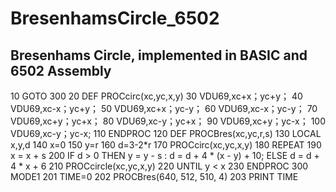 # BresenhamsCircle_6502
## Bresenhams Circle, implemented in BASIC and 6502 Assembly


10 GOTO 300
20 DEF PROCcirc(xc,yc,x,y)
30 VDU69,xc+x；yc+y；
40 VDU69,xc-x；yc+y；
50 VDU69,xc+x；yc-y；
60 VDU69,xc-x；yc-y；
70 VDU69,xc+y；yc+x；
80 VDU69,xc-y；yc+x；
90 VDU69,xc+y；yc-x；
100 VDU69,xc-y；yc-x;
110 ENDPROC
120 DEF PROCBres(xc,yc,r,s)
130 LOCAL x,y,d
140 x=0
150 y=r
160 d=3-2*r
170 PROCcirc(xc,yc,x,y)
180 REPEAT
190 x = x + s
200 IF d > 0 THEN y = y - s : d = d + 4 * (x - y) + 10; ELSE d = d + 4 * x + 6
210 PROCcircle(xc,yc,x,y)
220 UNTIL y < x
230 ENDPROC
300 MODE1
201 TIME=0
202 PROCBres(640, 512, 510, 4)
203 PRINT TIME
